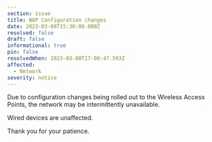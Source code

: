 ```yaml
---
section: issue
title: WAP Configuration changes
date: 2023-03-08T15:30:00.000Z
resolved: false
draft: false
informational: true
pin: false
resolvedWhen: 2023-03-08T17:00:47.593Z
affected:
  - Network
severity: notice
---
```

Due to configuration changes being rolled out to the Wireless Access Points, the network may be intermittently unavailable.

Wired devices are unaffected.

T﻿hank you for your patience.
